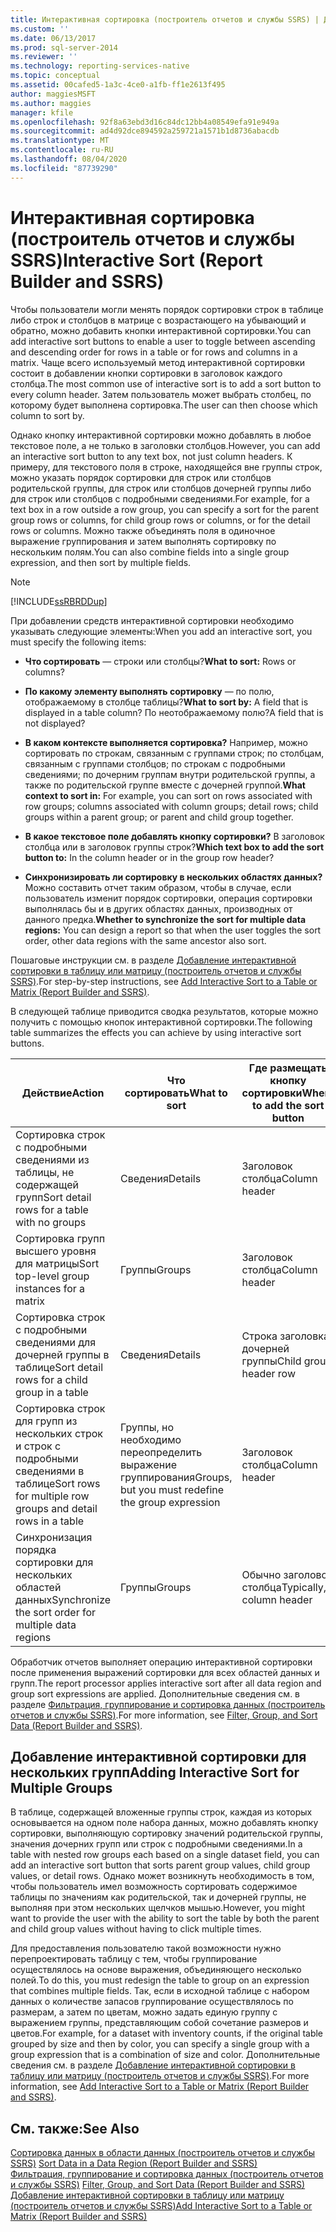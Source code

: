 ```yaml
---
title: Интерактивная сортировка (построитель отчетов и службы SSRS) | Документы Майкрософт
ms.custom: ''
ms.date: 06/13/2017
ms.prod: sql-server-2014
ms.reviewer: ''
ms.technology: reporting-services-native
ms.topic: conceptual
ms.assetid: 00cafed5-1a3c-4ce0-a1fb-ff1e2613f495
author: maggiesMSFT
ms.author: maggies
manager: kfile
ms.openlocfilehash: 92f8a63ebd3d16c84dc12bb4a08549efa91e949a
ms.sourcegitcommit: ad4d92dce894592a259721a1571b1d8736abacdb
ms.translationtype: MT
ms.contentlocale: ru-RU
ms.lasthandoff: 08/04/2020
ms.locfileid: "87739290"
---
```

# <a name="interactive-sort-report-builder-and-ssrs"></a><span data-ttu-id="a191a-102">Интерактивная сортировка (построитель отчетов и службы SSRS)</span><span class="sxs-lookup"><span data-stu-id="a191a-102">Interactive Sort (Report Builder and SSRS)</span></span>
  <span data-ttu-id="a191a-103">Чтобы пользователи могли менять порядок сортировки строк в таблице либо строк и столбцов в матрице с возрастающего на убывающий и обратно, можно добавить кнопки интерактивной сортировки.</span><span class="sxs-lookup"><span data-stu-id="a191a-103">You can add interactive sort buttons to enable a user to toggle between ascending and descending order for rows in a table or for rows and columns in a matrix.</span></span> <span data-ttu-id="a191a-104">Чаще всего используемый метод интерактивной сортировки состоит в добавлении кнопки сортировки в заголовок каждого столбца.</span><span class="sxs-lookup"><span data-stu-id="a191a-104">The most common use of interactive sort is to add a sort button to every column header.</span></span> <span data-ttu-id="a191a-105">Затем пользователь может выбрать столбец, по которому будет выполнена сортировка.</span><span class="sxs-lookup"><span data-stu-id="a191a-105">The user can then choose which column to sort by.</span></span>  
  
 <span data-ttu-id="a191a-106">Однако кнопку интерактивной сортировки можно добавлять в любое текстовое поле, а не только в заголовки столбцов.</span><span class="sxs-lookup"><span data-stu-id="a191a-106">However, you can add an interactive sort button to any text box, not just column headers.</span></span> <span data-ttu-id="a191a-107">К примеру, для текстового поля в строке, находящейся вне группы строк, можно указать порядок сортировки для строк или столбцов родительской группы, для строк или столбцов дочерней группы либо для строк или столбцов с подробными сведениями.</span><span class="sxs-lookup"><span data-stu-id="a191a-107">For example, for a text box in a row outside a row group, you can specify a sort for the parent group rows or columns, for child group rows or columns, or for the detail rows or columns.</span></span> <span data-ttu-id="a191a-108">Можно также объединять поля в одиночное выражение группирования и затем выполнять сортировку по нескольким полям.</span><span class="sxs-lookup"><span data-stu-id="a191a-108">You can also combine fields into a single group expression, and then sort by multiple fields.</span></span>  
  
> [!NOTE]  
>  [!INCLUDE[ssRBRDDup](../../includes/ssrbrddup-md.md)]  
  
 <span data-ttu-id="a191a-109">При добавлении средств интерактивной сортировки необходимо указывать следующие элементы:</span><span class="sxs-lookup"><span data-stu-id="a191a-109">When you add an interactive sort, you must specify the following items:</span></span>  
  
-   <span data-ttu-id="a191a-110">**Что сортировать** — строки или столбцы?</span><span class="sxs-lookup"><span data-stu-id="a191a-110">**What to sort:** Rows or columns?</span></span>  
  
-   <span data-ttu-id="a191a-111">**По какому элементу выполнять сортировку** — по полю, отображаемому в столбце таблицы?</span><span class="sxs-lookup"><span data-stu-id="a191a-111">**What to sort by:** A field that is displayed in a table column?</span></span> <span data-ttu-id="a191a-112">По неотображаемому полю?</span><span class="sxs-lookup"><span data-stu-id="a191a-112">A field that is not displayed?</span></span>  
  
-   <span data-ttu-id="a191a-113">**В каком контексте выполняется сортировка?** Например, можно сортировать по строкам, связанным с группами строк; по столбцам, связанным с группами столбцов; по строкам с подробными сведениями; по дочерним группам внутри родительской группы, а также по родительской группе вместе с дочерней группой.</span><span class="sxs-lookup"><span data-stu-id="a191a-113">**What context to sort in:** For example, you can sort on rows associated with row groups; columns associated with column groups; detail rows; child groups within a parent group; or parent and child group together.</span></span>  
  
-   <span data-ttu-id="a191a-114">**В какое текстовое поле добавлять кнопку сортировки?** В заголовок столбца или в заголовок группы строк?</span><span class="sxs-lookup"><span data-stu-id="a191a-114">**Which text box to add the sort button to:** In the column header or in the group row header?</span></span>  
  
-   <span data-ttu-id="a191a-115">**Синхронизировать ли сортировку в нескольких областях данных?** Можно составить отчет таким образом, чтобы в случае, если пользователь изменит порядок сортировки, операция сортировки выполнялась бы и в других областях данных, производных от данного предка.</span><span class="sxs-lookup"><span data-stu-id="a191a-115">**Whether to synchronize the sort for multiple data regions:** You can design a report so that when the user toggles the sort order, other data regions with the same ancestor also sort.</span></span>  
  
 <span data-ttu-id="a191a-116">Пошаговые инструкции см. в разделе [Добавление интерактивной сортировки в таблицу или матрицу (построитель отчетов и службы SSRS)](add-interactive-sort-to-a-table-or-matrix-report-builder-and-ssrs.md).</span><span class="sxs-lookup"><span data-stu-id="a191a-116">For step-by-step instructions, see [Add Interactive Sort to a Table or Matrix &#40;Report Builder and SSRS&#41;](add-interactive-sort-to-a-table-or-matrix-report-builder-and-ssrs.md).</span></span>  
  
 <span data-ttu-id="a191a-117">В следующей таблице приводится сводка результатов, которые можно получить с помощью кнопок интерактивной сортировки.</span><span class="sxs-lookup"><span data-stu-id="a191a-117">The following table summarizes the effects you can achieve by using interactive sort buttons.</span></span>  
  
|<span data-ttu-id="a191a-118">Действие</span><span class="sxs-lookup"><span data-stu-id="a191a-118">Action</span></span>|<span data-ttu-id="a191a-119">Что сортировать</span><span class="sxs-lookup"><span data-stu-id="a191a-119">What to sort</span></span>|<span data-ttu-id="a191a-120">Где размещать кнопку сортировки</span><span class="sxs-lookup"><span data-stu-id="a191a-120">Where to add the sort button</span></span>|<span data-ttu-id="a191a-121">По каким критериям выполнять сортировку</span><span class="sxs-lookup"><span data-stu-id="a191a-121">What to sort on</span></span>|<span data-ttu-id="a191a-122">Область сортировки</span><span class="sxs-lookup"><span data-stu-id="a191a-122">Sort scope</span></span>|  
|------------|------------------|----------------------------------|---------------------|----------------|  
|<span data-ttu-id="a191a-123">Сортировка строк с подробными сведениями из таблицы, не содержащей групп</span><span class="sxs-lookup"><span data-stu-id="a191a-123">Sort detail rows for a table with no groups</span></span>|<span data-ttu-id="a191a-124">Сведения</span><span class="sxs-lookup"><span data-stu-id="a191a-124">Details</span></span>|<span data-ttu-id="a191a-125">Заголовок столбца</span><span class="sxs-lookup"><span data-stu-id="a191a-125">Column header</span></span>|<span data-ttu-id="a191a-126">Поле набора данных, привязанное к этому столбцу</span><span class="sxs-lookup"><span data-stu-id="a191a-126">Dataset field bound to this column</span></span>|<span data-ttu-id="a191a-127">Область данных</span><span class="sxs-lookup"><span data-stu-id="a191a-127">Data region</span></span>|  
|<span data-ttu-id="a191a-128">Сортировка групп высшего уровня для матрицы</span><span class="sxs-lookup"><span data-stu-id="a191a-128">Sort top-level group instances for a matrix</span></span>|<span data-ttu-id="a191a-129">Группы</span><span class="sxs-lookup"><span data-stu-id="a191a-129">Groups</span></span>|<span data-ttu-id="a191a-130">Заголовок столбца</span><span class="sxs-lookup"><span data-stu-id="a191a-130">Column header</span></span>|<span data-ttu-id="a191a-131">Выражение группирования для родительской группы</span><span class="sxs-lookup"><span data-stu-id="a191a-131">Group expression for parent group</span></span>|<span data-ttu-id="a191a-132">Область данных</span><span class="sxs-lookup"><span data-stu-id="a191a-132">Data region</span></span>|  
|<span data-ttu-id="a191a-133">Сортировка строк с подробными сведениями для дочерней группы в таблице</span><span class="sxs-lookup"><span data-stu-id="a191a-133">Sort detail rows for a child group in a table</span></span>|<span data-ttu-id="a191a-134">Сведения</span><span class="sxs-lookup"><span data-stu-id="a191a-134">Details</span></span>|<span data-ttu-id="a191a-135">Строка заголовка дочерней группы</span><span class="sxs-lookup"><span data-stu-id="a191a-135">Child group header row</span></span>|<span data-ttu-id="a191a-136">Поле набора данных, по которому выполняется сортировка</span><span class="sxs-lookup"><span data-stu-id="a191a-136">Dataset field to sort by</span></span>|<span data-ttu-id="a191a-137">Дочерняя группа</span><span class="sxs-lookup"><span data-stu-id="a191a-137">Child group</span></span>|  
|<span data-ttu-id="a191a-138">Сортировка строк для групп из нескольких строк и строк с подробными сведениями в таблице</span><span class="sxs-lookup"><span data-stu-id="a191a-138">Sort rows for multiple row groups and detail rows in a table</span></span>|<span data-ttu-id="a191a-139">Группы, но необходимо переопределить выражение группирования</span><span class="sxs-lookup"><span data-stu-id="a191a-139">Groups, but you must redefine the group expression</span></span>|<span data-ttu-id="a191a-140">Заголовок столбца</span><span class="sxs-lookup"><span data-stu-id="a191a-140">Column header</span></span>|<span data-ttu-id="a191a-141">Значение поля набора данных, по которому выполняется сортировка</span><span class="sxs-lookup"><span data-stu-id="a191a-141">Aggregate of dataset field to sort by</span></span>|<span data-ttu-id="a191a-142">Область данных</span><span class="sxs-lookup"><span data-stu-id="a191a-142">Data region</span></span>|  
|<span data-ttu-id="a191a-143">Синхронизация порядка сортировки для нескольких областей данных</span><span class="sxs-lookup"><span data-stu-id="a191a-143">Synchronize the sort order for multiple data regions</span></span>|<span data-ttu-id="a191a-144">Группы</span><span class="sxs-lookup"><span data-stu-id="a191a-144">Groups</span></span>|<span data-ttu-id="a191a-145">Обычно заголовок столбца</span><span class="sxs-lookup"><span data-stu-id="a191a-145">Typically, column header</span></span>|<span data-ttu-id="a191a-146">Выражение группы</span><span class="sxs-lookup"><span data-stu-id="a191a-146">Group expression</span></span>|<span data-ttu-id="a191a-147">Dataset</span><span class="sxs-lookup"><span data-stu-id="a191a-147">Dataset</span></span>|  
  
 <span data-ttu-id="a191a-148">Обработчик отчетов выполняет операцию интерактивной сортировки после применения выражений сортировки для всех областей данных и групп.</span><span class="sxs-lookup"><span data-stu-id="a191a-148">The report processor applies interactive sort after all data region and group sort expressions are applied.</span></span> <span data-ttu-id="a191a-149">Дополнительные сведения см. в разделе [Фильтрация, группирование и сортировка данных (построитель отчетов и службы SSRS)](filter-group-and-sort-data-report-builder-and-ssrs.md).</span><span class="sxs-lookup"><span data-stu-id="a191a-149">For more information, see [Filter, Group, and Sort Data &#40;Report Builder and SSRS&#41;](filter-group-and-sort-data-report-builder-and-ssrs.md).</span></span>  
  
## <a name="adding-interactive-sort-for-multiple-groups"></a><span data-ttu-id="a191a-150">Добавление интерактивной сортировки для нескольких групп</span><span class="sxs-lookup"><span data-stu-id="a191a-150">Adding Interactive Sort for Multiple Groups</span></span>  
 <span data-ttu-id="a191a-151">В таблице, содержащей вложенные группы строк, каждая из которых основывается на одном поле набора данных, можно добавлять кнопку сортировки, выполняющую сортировку значений родительской группы, значения дочерних групп или строк с подробными сведениями.</span><span class="sxs-lookup"><span data-stu-id="a191a-151">In a table with nested row groups each based on a single dataset field, you can add an interactive sort button that sorts parent group values, child group values, or detail rows.</span></span> <span data-ttu-id="a191a-152">Однако может возникнуть необходимость в том, чтобы пользователь имел возможность сортировать содержимое таблицы по значениям как родительской, так и дочерней группы, не выполняя при этом нескольких щелчков мышью.</span><span class="sxs-lookup"><span data-stu-id="a191a-152">However, you might want to provide the user with the ability to sort the table by both the parent and child group values without having to click multiple times.</span></span>  
  
 <span data-ttu-id="a191a-153">Для предоставления пользователю такой возможности нужно перепроектировать таблицу с тем, чтобы группирование осуществлялось на основе выражения, объединяющего несколько полей.</span><span class="sxs-lookup"><span data-stu-id="a191a-153">To do this, you must redesign the table to group on an expression that combines multiple fields.</span></span> <span data-ttu-id="a191a-154">Так, если в исходной таблице с набором данных о количестве запасов группирование осуществлялось по размерам, а затем по цветам, можно задать единую группу с выражением группы, представляющим собой сочетание размеров и цветов.</span><span class="sxs-lookup"><span data-stu-id="a191a-154">For example, for a dataset with inventory counts, if the original table grouped by size and then by color, you can specify a single group with a group expression that is a combination of size and color.</span></span> <span data-ttu-id="a191a-155">Дополнительные сведения см. в разделе [Добавление интерактивной сортировки в таблицу или матрицу (построитель отчетов и службы SSRS)](add-interactive-sort-to-a-table-or-matrix-report-builder-and-ssrs.md).</span><span class="sxs-lookup"><span data-stu-id="a191a-155">For more information, see [Add Interactive Sort to a Table or Matrix &#40;Report Builder and SSRS&#41;](add-interactive-sort-to-a-table-or-matrix-report-builder-and-ssrs.md).</span></span>  
  
## <a name="see-also"></a><span data-ttu-id="a191a-156">См. также:</span><span class="sxs-lookup"><span data-stu-id="a191a-156">See Also</span></span>  
 <span data-ttu-id="a191a-157">[Сортировка данных в области данных (построитель отчетов и службы SSRS)](sort-data-in-a-data-region-report-builder-and-ssrs.md) </span><span class="sxs-lookup"><span data-stu-id="a191a-157">[Sort Data in a Data Region &#40;Report Builder and SSRS&#41;](sort-data-in-a-data-region-report-builder-and-ssrs.md) </span></span>  
 <span data-ttu-id="a191a-158">[Фильтрация, группирование и сортировка данных (построитель отчетов и службы SSRS)](filter-group-and-sort-data-report-builder-and-ssrs.md) </span><span class="sxs-lookup"><span data-stu-id="a191a-158">[Filter, Group, and Sort Data &#40;Report Builder and SSRS&#41;](filter-group-and-sort-data-report-builder-and-ssrs.md) </span></span>  
 [<span data-ttu-id="a191a-159">Добавление интерактивной сортировки в таблицу или матрицу (построитель отчетов и службы SSRS)</span><span class="sxs-lookup"><span data-stu-id="a191a-159">Add Interactive Sort to a Table or Matrix &#40;Report Builder and SSRS&#41;</span></span>](add-interactive-sort-to-a-table-or-matrix-report-builder-and-ssrs.md)  
  
  
